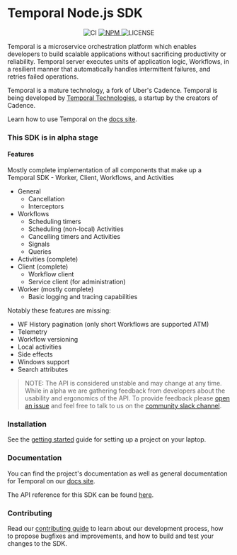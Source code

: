 # Temporal Node.js SDK

<p align="center">
  <img src="https://img.shields.io/github/workflow/status/temporalio/sdk-node/Continuous%20Integration?style=for-the-badge" alt="CI" />
  <a href="https://www.npmjs.com/package/temporalio">
    <img src="https://img.shields.io/npm/v/temporalio.svg?style=for-the-badge" alt="NPM" />
  </a>
  <img src="https://img.shields.io/npm/l/temporalio?style=for-the-badge" alt="LICENSE" />
</div>

Temporal is a microservice orchestration platform which enables developers to build scalable applications without sacrificing productivity or reliability. Temporal server executes units of application logic, Workflows, in a resilient manner that automatically handles intermittent failures, and retries failed operations.

Temporal is a mature technology, a fork of Uber's Cadence. Temporal is being developed by [Temporal Technologies](https://temporal.io), a startup by the creators of Cadence.

Learn how to use Temporal on the [docs site](https://docs.temporal.io/docs/node/introduction).

### This SDK is in alpha stage

#### Features

Mostly complete implementation of all components that make up a Temporal SDK - Worker, Client, Workflows, and Activities

- General
  - Cancellation
  - Interceptors
- Workflows
  - Scheduling timers
  - Scheduling (non-local) Activities
  - Cancelling timers and Activities
  - Signals
  - Queries
- Activities (complete)
- Client (complete)
  - Workflow client
  - Service client (for administration)
- Worker (mostly complete)
  - Basic logging and tracing capabilities

Notably these features are missing:

- WF History pagination (only short Workflows are supported ATM)
- Telemetry
- Workflow versioning
- Local activities
- Side effects
- Windows support
- Search attributes

> NOTE: The API is considered unstable and may change at any time.
> While in alpha we are gathering feedback from developers about the usability and ergonomics of the API.
> To provide feedback please [open an issue](https://github.com/temporalio/sdk-node/issues) and feel free to
> talk to us on the [community slack channel](https://slack.com/app_redirect?app=TNWA8QCGZ&channel=nodejs-sdk).

### Installation

See the [getting started](https://docs.temporal.io/docs/node/getting-started) guide for setting up a project on your laptop.

### Documentation

You can find the project's documentation as well as general documentation for Temporal on our [docs site](https://docs.temporal.io).

The API reference for this SDK can be found [here](https://nodejs.temporal.io/).

### Contributing

Read our [contributing guide](https://github.com/temporalio/sdk-node/blob/main/CONTRIBUTING.md) to learn about our development process, how to propose bugfixes and improvements, and how to build and test your changes to the SDK.
